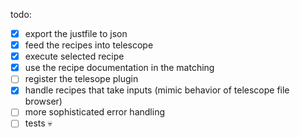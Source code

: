 todo:

- [x] export the justfile to json
- [x] feed the recipes into telescope
- [x] execute selected recipe
- [x] use the recipe documentation in the matching
- [ ] register the telesope plugin
- [x] handle recipes that take inputs (mimic behavior of telescope file browser)
- [ ] more sophisticated error handling
- [ ] tests 💀
